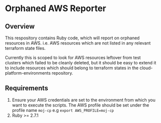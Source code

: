 # Orphaned AWS Reporter

## Overview

This respository contains Ruby code, which will report on orphaned resources in
AWS. i.e. AWS resources which are not listed in any relevant terraform state
files.

Currently this is scoped to look for AWS resources leftover from test clusters
which failed to be cleanly deleted, but it should be easy to extend it to
include resources which should belong to terraform states in the
cloud-platform-environments repository.

## Requirements

1. Ensure your AWS credentials are set to the environment from which you want
   to execute the scripts. The AWS profile should be set under the profile name
   `moj-cp` e.g `export AWS_PROFILE=moj-cp`
2. Ruby >= 2.7.1

